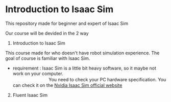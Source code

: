 # Introduction to Isaac Sim

This repository made for beginner and expert of Isaac Sim

Our course will be devided in the 2 way

1. Introduction to Isaac Sim

This course made for who doesn't have robot simulation experience.
The goal of course is familiar with Isaac Sim.

  * requirement : Isaac Sim is a little bit heavy software, so it maybe not work on your computer. <br>
    　　　　　　　　You need to check your PC hardware specification. You can check  it on the [Nvidia Isaac Sim official website](https://docs.omniverse.nvidia.com/isaacsim/latest/installation/requirements.html)


2. Fluent Isaac Sim
